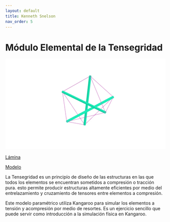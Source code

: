 ```yaml
---
layout: default
title: Kenneth Snelson
nav_order: 5
---
```


# Módulo Elemental de la Tensegridad

![Tensegrity](../img/snelson1.jpg)

[Lámina](../laminas/L5%20Snelson.pdf)

[Modelo](../modelos/GC_M5_SISTEMA%20TENSEGRIDAD%20ELEMENTAL.gh)

La Tensegridad es un principío de diseño de las estructuras en las que todos los elementos se encuentran sometidos a compresión o tracción pura. esto permite producir estructuras altamente eficientes por medio del entrelazamiento y cruzamiento de tensores entre elementos a compresión. 

Este modelo paramétrico utiliza Kangaroo para simular los elementos a tensión y acompresión por medio de resortes. Es un ejercicio sencillo que puede servir como introducción a la simulación física en Kangaroo. 

